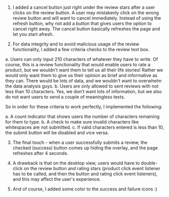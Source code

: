 1. I added a cancel button just right under the review stars after a user clicks on the review button. A user may mistakenly click on the wrong review button and will want to cancel immediately. Instead of using the refresh button, why not add a button that gives users the option to cancel right away. The cancel button basically refreshes the page and let you start afresh.

2. For data integrity and to avoid malicious usage of the review functionality, I added a few criteria checks to the review text box.

a. Users can only input 210 characters of whatever they have to write. Of course, this is a review functionality that would enable users to rate a product, but we wouldn't want them to tell us all their life stories! Rather we would only want them to give us their opinion as brief and informative as they can. There would be lots of data, and we wouldn't want to overwhelm the data analysis guys.
b. Users are only allowed to sent reviews with not less than 10 characters. Yes, we don't want lots of information, but we also do not want users to send a couple of meaningless texts.

So in order for these criteria to work perfectly, I implemented the following:

a. A count indicator that shows users the number of characters remaining for them to type.
b. A check to make sure invalid characters like whitespaces are not submitted.
c. If valid characters entered is less than 10, the submit button will be disabled and vice versa.

3. The final touch - when a user successfully submits a review, the checked (success) button comes up hiding the overlay, and the page refreshes after 4 seconds.

4. A drawback is that on the desktop view, users would have to double-click on the review button and rating stars (product click event listener has to be called, and then the button and rating click event listeners), and this may affect the user's experience.

5. And of course, I added some color to the success and failure icons :)
